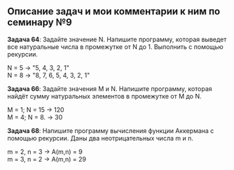 ## Описание задач и мои комментарии к ним по семинару №9

**Задача 64**: Задайте значение N. Напишите программу, которая выведет все натуральные числа в промежутке от N до 1. Выполнить с помощью рекурсии.

N = 5 -> "5, 4, 3, 2, 1"  
N = 8 -> "8, 7, 6, 5, 4, 3, 2, 1"

**Задача 66**: Задайте значения M и N. Напишите программу, которая найдёт сумму натуральных элементов в промежутке от M до N.

M = 1; N = 15 -> 120  
M = 4; N = 8. -> 30

**Задача 68**: Напишите программу вычисления функции Аккермана с помощью рекурсии. Даны два неотрицательных числа m и n.  

m = 2, n = 3 -> A(m,n) = 9  
m = 3, n = 2 -> A(m,n) = 29